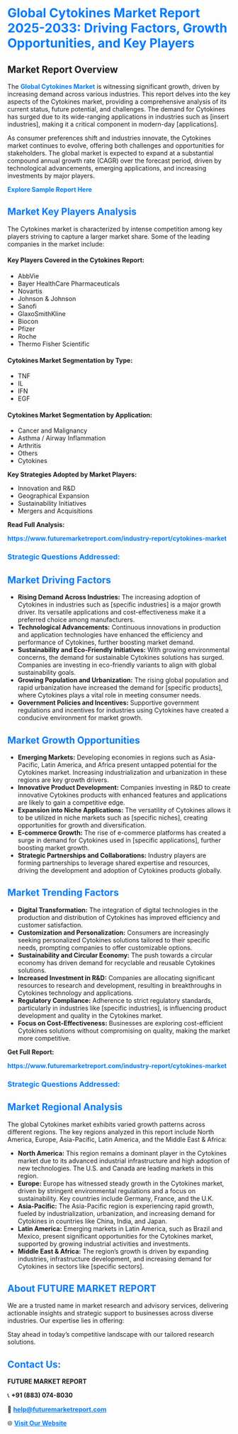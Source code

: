 <h1 style="color: #007BFF;">Global Cytokines Market Report 2025-2033: Driving Factors, Growth Opportunities, and Key Players</h1>

<section id="overview">
<h2>Market Report Overview</h2>
<p>The <a href="https://www.futuremarketreport.com/industry-report/cytokines-market" style="color: #007BFF; text-decoration: none;"><strong>Global Cytokines Market</strong></a> is witnessing significant growth, driven by increasing demand across various industries. This report delves into the key aspects of the Cytokines market, providing a comprehensive analysis of its current status, future potential, and challenges. The demand for Cytokines has surged due to its wide-ranging applications in industries such as [insert industries], making it a critical component in modern-day [applications].</p>
<p>As consumer preferences shift and industries innovate, the Cytokines market continues to evolve, offering both challenges and opportunities for stakeholders. The global market is expected to expand at a substantial compound annual growth rate (CAGR) over the forecast period, driven by technological advancements, emerging applications, and increasing investments by major players.</p>
</section>

<section id="overview">
<p><a href="https://www.futuremarketreport.com/request-sample/reportId=121839" style="color: #007BFF; text-decoration: none;"><strong>Explore Sample Report Here</strong></a></p>
</section>

<section id="key-players">
<h2 style="color: #007BFF;">Market Key Players Analysis</h2>
<p>The Cytokines market is characterized by intense competition among key players striving to capture a larger market share. Some of the leading companies in the market include:</p>
<h4>Key Players Covered in the Cytokines Report:</h4>
<ul><li>AbbVie</li><li>Bayer HealthCare Pharmaceuticals</li><li>Novartis</li><li>Johnson &amp; Johnson</li><li>Sanofi</li><li>GlaxoSmithKline</li><li>Biocon</li><li>Pfizer</li><li>Roche</li><li>Thermo Fisher Scientific</li></ul>
<h4>Cytokines Market Segmentation by Type:</h4>
<ul><li>TNF</li><li>IL</li><li>IFN</li><li>EGF</li></ul>

<h4>Cytokines Market Segmentation by Application:</h4>
<ul><li>Cancer and Malignancy</li><li>Asthma / Airway Inflammation</li><li>Arthritis</li><li>Others</li><li>Cytokines</li></ul>
<p><strong>Key Strategies Adopted by Market Players:</strong></p>
<ul>
<li>Innovation and R&D</li>
<li>Geographical Expansion</li>
<li>Sustainability Initiatives</li>
<li>Mergers and Acquisitions</li>
</ul>
</section>

<section>
<p><strong>Read Full Analysis: </strong></p><a href="https://www.futuremarketreport.com/industry-report/cytokines-market" style="color: #007BFF; text-decoration: none;"><strong>https://www.futuremarketreport.com/industry-report/cytokines-market</strong></a>
<h3 style="color: #007BFF;">Strategic Questions Addressed:</h3>
</section>

<section id="driving-factors">
<h2 style="color: #007BFF;">Market Driving Factors</h2>
<ul>
<li><strong>Rising Demand Across Industries:</strong> The increasing adoption of Cytokines in industries such as [specific industries] is a major growth driver. Its versatile applications and cost-effectiveness make it a preferred choice among manufacturers.</li>
<li><strong>Technological Advancements:</strong> Continuous innovations in production and application technologies have enhanced the efficiency and performance of Cytokines, further boosting market demand.</li>
<li><strong>Sustainability and Eco-Friendly Initiatives:</strong> With growing environmental concerns, the demand for sustainable Cytokines solutions has surged. Companies are investing in eco-friendly variants to align with global sustainability goals.</li>
<li><strong>Growing Population and Urbanization:</strong> The rising global population and rapid urbanization have increased the demand for [specific products], where Cytokines plays a vital role in meeting consumer needs.</li>
<li><strong>Government Policies and Incentives:</strong> Supportive government regulations and incentives for industries using Cytokines have created a conducive environment for market growth.</li>
</ul>
</section>

<section id="growth-opportunities">
<h2 style="color: #007BFF;">Market Growth Opportunities</h2>
<ul>
<li><strong>Emerging Markets:</strong> Developing economies in regions such as Asia-Pacific, Latin America, and Africa present untapped potential for the Cytokines market. Increasing industrialization and urbanization in these regions are key growth drivers.</li>
<li><strong>Innovative Product Development:</strong> Companies investing in R&D to create innovative Cytokines products with enhanced features and applications are likely to gain a competitive edge.</li>
<li><strong>Expansion into Niche Applications:</strong> The versatility of Cytokines allows it to be utilized in niche markets such as [specific niches], creating opportunities for growth and diversification.</li>
<li><strong>E-commerce Growth:</strong> The rise of e-commerce platforms has created a surge in demand for Cytokines used in [specific applications], further boosting market growth.</li>
<li><strong>Strategic Partnerships and Collaborations:</strong> Industry players are forming partnerships to leverage shared expertise and resources, driving the development and adoption of Cytokines products globally.</li>
</ul>
</section>

<section id="trending-factors">
<h2 style="color: #007BFF;">Market Trending Factors</h2>
<ul>
<li><strong>Digital Transformation:</strong> The integration of digital technologies in the production and distribution of Cytokines has improved efficiency and customer satisfaction.</li>
<li><strong>Customization and Personalization:</strong> Consumers are increasingly seeking personalized Cytokines solutions tailored to their specific needs, prompting companies to offer customizable options.</li>
<li><strong>Sustainability and Circular Economy:</strong> The push towards a circular economy has driven demand for recyclable and reusable Cytokines solutions.</li>
<li><strong>Increased Investment in R&D:</strong> Companies are allocating significant resources to research and development, resulting in breakthroughs in Cytokines technology and applications.</li>
<li><strong>Regulatory Compliance:</strong> Adherence to strict regulatory standards, particularly in industries like [specific industries], is influencing product development and quality in the Cytokines market.</li>
<li><strong>Focus on Cost-Effectiveness:</strong> Businesses are exploring cost-efficient Cytokines solutions without compromising on quality, making the market more competitive.</li>
</ul>
</section>

<section>
<p><strong>Get Full Report: </strong></p><a href="https://www.futuremarketreport.com/industry-report/cytokines-market" style="color: #007BFF; text-decoration: none;"><strong>https://www.futuremarketreport.com/industry-report/cytokines-market</strong></a>
<h3 style="color: #007BFF;">Strategic Questions Addressed:</h3>
</section>


<section id="regional-analysis">
<h2 style="color: #007BFF;">Market Regional Analysis</h2>
<p>The global Cytokines market exhibits varied growth patterns across different regions. The key regions analyzed in this report include North America, Europe, Asia-Pacific, Latin America, and the Middle East & Africa:</p>
<ul>
<li><strong>North America:</strong> This region remains a dominant player in the Cytokines market due to its advanced industrial infrastructure and high adoption of new technologies. The U.S. and Canada are leading markets in this region.</li>
<li><strong>Europe:</strong> Europe has witnessed steady growth in the Cytokines market, driven by stringent environmental regulations and a focus on sustainability. Key countries include Germany, France, and the U.K.</li>
<li><strong>Asia-Pacific:</strong> The Asia-Pacific region is experiencing rapid growth, fueled by industrialization, urbanization, and increasing demand for Cytokines in countries like China, India, and Japan.</li>
<li><strong>Latin America:</strong> Emerging markets in Latin America, such as Brazil and Mexico, present significant opportunities for the Cytokines market, supported by growing industrial activities and investments.</li>
<li><strong>Middle East & Africa:</strong> The region’s growth is driven by expanding industries, infrastructure development, and increasing demand for Cytokines in sectors like [specific sectors].</li>
</ul>
</section>

<footer>
<h2 style="color: #007BFF;">About FUTURE MARKET REPORT</h2>
<p>We are a trusted name in market research and advisory services, delivering actionable insights and strategic support to businesses across diverse industries. Our expertise lies in offering:</p>

<p>Stay ahead in today’s competitive landscape with our tailored research solutions.</p>

<h2 style="color: #007BFF;">Contact Us:</h2>
<p><strong>FUTURE MARKET REPORT</strong></p>
<p>📞 <strong>+91 (883) 074-8030</strong></p>
<p>📧 <strong><a href="mailto:help@futuremarketreport.com" style="color: #007BFF;">help@futuremarketreport.com</a></strong></p>
<p>🌐 <strong><a href="https://www.futuremarketreport.com/" style="color: #007BFF;">Visit Our Website</a></strong></p>
</footer>